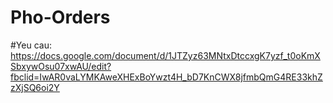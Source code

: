 # Pho-Orders

#Yeu cau:
https://docs.google.com/document/d/1JTZyz63MNtxDtccxgK7yzf_t0oKmXSbxywOsu07xwAU/edit?fbclid=IwAR0vaLYMKAweXHExBoYwzt4H_bD7KnCWX8jfmbQmG4RE33khZzXjSQ6oi2Y
